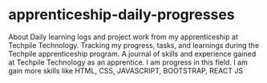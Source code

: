 # apprenticeship-daily-progresses

About Daily learning logs and project work from my apprenticeship at Techpile Technology. Tracking my progress, tasks, and learnings during the Techpile apprenticeship program. A journal of skills and experience gained at Techpile Technology as an apprentice.
I am progress in this field.
I am gain more skills like HTML, CSS, JAVASCRIPT, BOOTSTRAP, REACT JS
